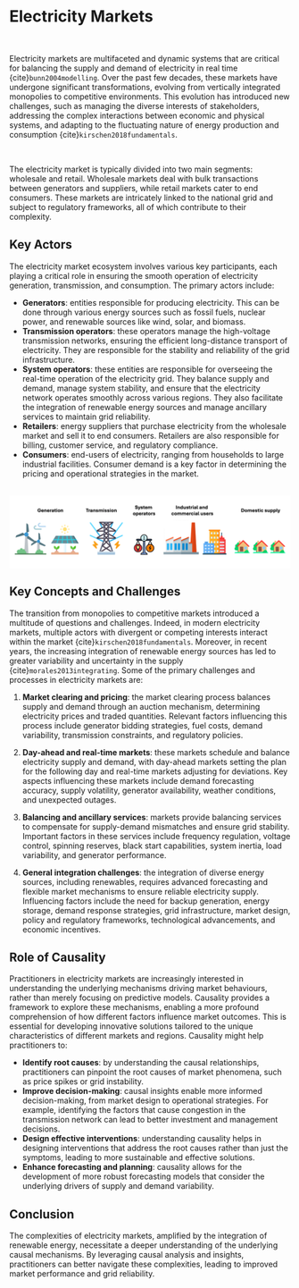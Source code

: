 # Electricity Markets

<br>


Electricity markets are multifaceted and dynamic systems that are critical for balancing the supply and demand of electricity in real time {cite}`bunn2004modelling`. Over the past few decades, these markets have undergone significant transformations, evolving from vertically integrated monopolies to competitive environments. This evolution has introduced new challenges, such as managing the diverse interests of stakeholders, addressing the complex interactions between economic and physical systems, and adapting to the fluctuating nature of energy production and consumption {cite}`kirschen2018fundamentals`.

<br>

The electricity market is typically divided into two main segments: wholesale and retail. Wholesale markets deal with bulk transactions between generators and suppliers, while retail markets cater to end consumers. These markets are intricately linked to the national grid and subject to regulatory frameworks, all of which contribute to their complexity.


## Key Actors

The electricity market ecosystem involves various key participants, each playing a critical role in ensuring the smooth operation of electricity generation, transmission, and consumption. The primary actors include:

- **Generators**: entities responsible for producing electricity. This can be done through various energy sources such as fossil fuels, nuclear power, and renewable sources like wind, solar, and biomass.
- **Transmission operators**: these operators manage the high-voltage transmission networks, ensuring the efficient long-distance transport of electricity. They are responsible for the stability and reliability of the grid infrastructure.
- **System operators**: these entities are responsible for overseeing the real-time operation of the electricity grid. They balance supply and demand, manage system stability, and ensure that the electricity network operates smoothly across various regions. They also facilitate the integration of renewable energy sources and manage ancillary services to maintain grid reliability.
- **Retailers**: energy suppliers that purchase electricity from the wholesale market and sell it to end consumers. Retailers are also responsible for billing, customer service, and regulatory compliance.
- **Consumers**: end-users of electricity, ranging from households to large industrial facilities. Consumer demand is a key factor in determining the pricing and operational strategies in the market.

<br>

<img src="electricity_market.png" alt="electricity market" align="center" width="800px"/>

<br>

## Key Concepts and Challenges

The transition from monopolies to competitive markets introduced a multitude of questions and challenges. Indeed, in modern electricity markets, multiple actors with divergent or competing interests interact within the market {cite}`kirschen2018fundamentals`. Moreover, in recent years, the increasing integration of renewable energy sources has led to greater variability and uncertainty in the supply {cite}`morales2013integrating`. Some of the primary challenges and processes in electricity markets are:

1. **Market clearing and pricing**: the market clearing process balances supply and demand through an auction mechanism, determining electricity prices and traded quantities. Relevant factors influencing this process include generator bidding strategies, fuel costs, demand variability, transmission constraints, and regulatory policies.

2. **Day-ahead and real-time markets**: these markets schedule and balance electricity supply and demand, with day-ahead markets setting the plan for the following day and real-time markets adjusting for deviations. Key aspects influencing these markets include demand forecasting accuracy, supply volatility, generator availability, weather conditions, and unexpected outages.

3. **Balancing and ancillary services**: markets provide balancing services to compensate for supply-demand mismatches and ensure grid stability. Important factors in these services include frequency regulation, voltage control, spinning reserves, black start capabilities, system inertia, load variability, and generator performance.

4. **General integration challenges**: the integration of diverse energy sources, including renewables, requires advanced forecasting and flexible market mechanisms to ensure reliable electricity supply. Influencing factors include the need for backup generation, energy storage, demand response strategies, grid infrastructure, market design, policy and regulatory frameworks, technological advancements, and economic incentives.

## Role of Causality

Practitioners in electricity markets are increasingly interested in understanding the underlying mechanisms driving market behaviours, rather than merely focusing on predictive models. Causality provides a framework to explore these mechanisms, enabling a more profound comprehension of how different factors influence market outcomes. This is essential for developing innovative solutions tailored to the unique characteristics of different markets and regions. Causality might help practitioners to:

- **Identify root causes**: by understanding the causal relationships, practitioners can pinpoint the root causes of market phenomena, such as price spikes or grid instability.
- **Improve decision-making**: causal insights enable more informed decision-making, from market design to operational strategies. For example, identifying the factors that cause congestion in the transmission network can lead to better investment and management decisions.
- **Design effective interventions**: understanding causality helps in designing interventions that address the root causes rather than just the symptoms, leading to more sustainable and effective solutions.
- **Enhance forecasting and planning**: causality allows for the development of more robust forecasting models that consider the underlying drivers of supply and demand variability.

## Conclusion

The complexities of electricity markets, amplified by the integration of renewable energy, necessitate a deeper understanding of the underlying causal mechanisms. By leveraging causal analysis and insights, practitioners can better navigate these complexities, leading to improved market performance and grid reliability.
